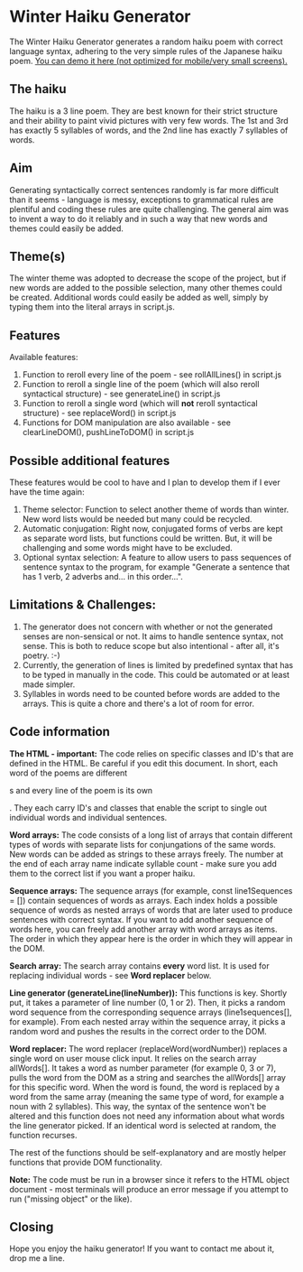 # Winter Haiku Generator

The Winter Haiku Generator generates a random haiku poem with correct language syntax, adhering to the very simple rules of the Japanese haiku poem. [You can demo it here (not optimized for mobile/very small screens).](https://michaelmarboe.github.io/HaikuGenerator/)

## The haiku
The haiku is a 3 line poem. They are best known for their strict structure and their ability to paint vivid pictures with very few words. The 1st and 3rd has exactly 5 syllables of words, and the 2nd line has exactly 7 syllables of words.

## Aim
Generating syntactically correct sentences randomly is far more difficult than it seems - language is messy, exceptions to grammatical rules are plentiful and coding these rules are quite challenging. The general aim was to invent a way to do it reliably and in such a way that new words and themes could easily be added. 

## Theme(s)
The winter theme was adopted to decrease the scope of the project, but if new words are added to the possible selection, many other themes could be created. Additional words could easily be added as well, simply by typing them into the literal arrays in script.js.

## Features
Available features:

  1. Function to reroll every line of the poem - see rollAllLines() in script.js
  2. Function to reroll a single line of the poem (which will also reroll syntactical structure) - see generateLine() in script.js
  3. Function to reroll a single word (which will **not** reroll syntactical structure) - see replaceWord() in script.js
  4. Functions for DOM manipulation are also available - see clearLineDOM(), pushLineToDOM() in script.js

## Possible additional features

These features would be cool to have and I plan to develop them if I ever have the time again:

  1. Theme selector: Function to select another theme of words than winter. New word lists would be needed but many could be recycled. 
  2. Automatic conjugation: Right now, conjugated forms of verbs are kept as separate word lists, but functions could be written. But, it will be challenging and some words might have to be excluded. 
  3. Optional syntax selection: A feature to allow users to pass sequences of sentence syntax to the program, for example "Generate a sentence that has 1 verb, 2 adverbs and... in this order...". 

## Limitations & Challenges: 

  1. The generator does not concern with whether or not the generated senses are non-sensical or not. It aims to handle sentence syntax, not sense. This is both to   reduce scope but also intentional - after all, it's poetry. :-)
  2. Currently, the generation of lines is limited by predefined syntax that has to be typed in manually in the code. This could be automated or at least made         simpler. 
  3. Syllables in words need to be counted before words are added to the arrays. This is quite a chore and there's a lot of room for error. 

## Code information

**The HTML - important:** The code relies on specific classes and ID's that are defined in the HTML. Be careful if you edit this document. In short, each word of the poems are different <p>s and every line of the poem is its own <div>. They each carry ID's and classes that enable the script to single out individual words and individual sentences.

**Word arrays:** The code consists of a long list of arrays that contain different types of words with separate lists for conjungations of the same words. New words can be added as strings to these arrays freely. The number at the end of each array name indicate syllable count - make sure you add them to the correct list if you want a proper haiku.

**Sequence arrays:** The sequence arrays (for example, const line1Sequences = []) contain sequences of words as arrays. Each index holds a possible sequence of words as nested arrays of words that are later used to produce sentences with correct syntax. If you want to add another sequence of words here, you can freely add another array with word arrays as items. The order in which they appear here is the order in which they will appear in the DOM.

**Search array:** The search array contains **every** word list. It is used for replacing individual words - see **Word replacer** below.

**Line generator (generateLine(lineNumber)):** This functions is key. Shortly put, it takes a parameter of line number (0, 1 or 2). Then, it picks a random word sequence from the corresponding sequence arrays (line1sequences[], for example). From each nested array within the sequence array, it picks a random word and pushes the results in the correct order to the DOM.

**Word replacer:** The word replacer (replaceWord(wordNumber)) replaces a single word on user mouse click input. It relies on the search array allWords[]. It takes a word as number parameter (for example 0, 3 or 7), pulls the word from the DOM as a string and searches the allWords[] array for this specific word. When the word is found, the word is replaced by a word from the same array (meaning the same type of word, for example a noun with 2 syllables). This way, the syntax of the sentence won't be altered and this function does not need any information about what words the line generator picked. If an identical word is selected at random, the function recurses.

The rest of the functions should be self-explanatory and are mostly helper functions that provide DOM functionality.  

**Note:** The code must be run in a browser since it refers to the HTML object document - most terminals will produce an error message if you attempt to run ("missing object" or the like). 
 
## Closing

Hope you enjoy the haiku generator! If you want to contact me about it, drop me a line.
